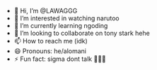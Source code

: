 - 👋 Hi, I’m @LAWAGGG
- 👀 I’m interested in watching narutoo
- 🌱 I’m currently learning ngoding
- 💞️ I’m looking to collaborate on tony stark hehe
- 📫 How to reach me (idk)
- 😄 Pronouns: he/alomani
- ⚡ Fun fact: sigma dont talk 🤫🧏‍♂️

<!---
LAWAGGG/LAWAGGG is a ✨ special ✨ repository because its `README.md` (this file) appears on your GitHub profile.
You can click the Preview link to take a look at your changes.
--->
